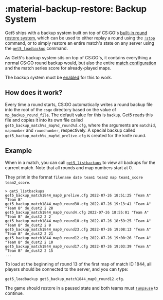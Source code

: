 # :material-backup-restore: Backup System

Get5 ships with a backup system built on top of
CS:GO's [built-in round restore system](https://totalcsgo.com/command/mpbackuprestoreloadfile), which can be used to
either replay a round using the [`!stop`](../commands/#stop) command, or to simply restore an entire match's state on
any server using the [`get5_loadbackup`](../commands/#get5_loadbackup) command.

As Get5's backup system sits on top of CS:GO's, it contains everything a normal CS:GO round backup would, but also
the entire [match configuration](../match_schema) and the match series score for already-played maps.

The backup system must be [enabled](../configuration/#get5_backup_system_enabled) for this to work.

## How does it work?

Every time a round starts, CS:GO automatically writes a round backup file into the root of the `csgo` directory based on
the value of `mp_backup_round_file`. The default value for this is `backup`. Get5 reads this file and copies it into its
own file called `get5_backup_match%s_map%d_round%d.cfg`, where the arguments are `matchid`, `mapnumber` and `roundnumber`,
respectively. A special backup called `get5_backup_match%s_map%d_prelive.cfg` is created for the knife round.

## Example

When in a match, you can call [`get5_listbackups`](../commands/#get5_listbackups) to view all backups for the current
match. Note that all rounds and map numbers start at 0.

They print in the format `filename date team1 team2 map team1_score team2_score`.

```
> get5_listbackups
get5_backup_match1844_map0_prelive.cfg 2022-07-26 18:51:25 "Team A" "Team B"
get5_backup_match1844_map0_round30.cfg 2022-07-26 19:13:41 "Team A" "Team B" de_dust2 2 28
get5_backup_match1844_map0_round4.cfg 2022-07-26 18:55:01 "Team A" "Team B" de_dust2 2 2
get5_backup_match1844_map0_round10.cfg 2022-07-26 18:59:25 "Team A" "Team B" de_dust2 2 8
get5_backup_match1844_map0_round23.cfg 2022-07-26 19:08:13 "Team A" "Team B" de_dust2 2 21
get5_backup_match1844_map0_round12.cfg 2022-07-26 19:00:26 "Team A" "Team B" de_dust2 2 10
get5_backup_match1844_map0_round17.cfg 2022-07-26 19:03:39 "Team A" "Team B" de_dust2 2 15
...
```

To load at the beginning of round 13 of the first map of match ID 1844, all players should be connected to the server,
and you can type:

`get5_loadbackup get5_backup_match1844_map0_round12.cfg`. 

The game should restore in a paused state and both teams must [`!unpause`](../commands/#unpause) to continue.
